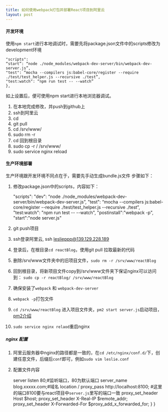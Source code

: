 ```yaml
---
title: 如何使用webpack打包并部署React项目到阿里云
layout: post
---
```


#### 开发环境
使用`npm start`进行本地调试时，需要先将package.json文件中的scripts修改为development环境

    "scripts":
    “start”: “node ./node_modules/webpack-dev-server/bin/webpack-dev-server.js”,
    "test": “mocha --compilers js:babel-core/register --require ./test/test_helper.js --recursive ./test”,
    "test:watch": “npm run test -- --watch”
    },

如上设置后，便可使用npm start进行本地浏览器调试。


1.	在本地完成修改，并push到github上
2.	ssh到阿里云
3.	cd <targetFolder>
4.	git pull
5.	cd /srv/www/
6.	sudo rm -r <targetFolder>
7.	cd 回到根目录
8.	sudo cp -r <targetFolder>/ /srv/www/
9.	sudo service nginx reload


#### 生产环境部署
生产环境跟开发环境不同点在于，需要先手动生成bundle.js文件
步骤如下：
1. 修改package.json中的scripts，内容如下：

    "scripts":
    "dev": “node ./node_modules/webpack-dev-server/bin/webpack-dev-server.js”,
    "test": “mocha --compilers js:babel-core/register --require ./test/test_helper.js --recursive ./test”,
    "test:watch": "npm run test -- --watch",
    "postinstall":"webpack -p",
    "start":"node server.js"
      
2. git push项目

3. ssh登录阿里云, ssh leslieppp@139.129.228.189

4.  登录后，在根目录`cd reactBlog`，使用git pull 拉取最新的代码

5.  删除/srv/www文件夹中的旧项目文件，`sudo rm -r /srv/www/reactBlog`

6.  回到根目录，将新项目文件copy到/srv/www文件夹下保证nginx可以访问到： `sudo cp -r reactBlog/ /srv/www/reactBlog`

7.  确保安装了`webpack` 和 `webpack-dev-server`

8. `webpack -p`打包文件

9.  `cd /srv/www/reactBlog` 进入项目文件夹，`pm2 start server.js`启动项目，[pm2介绍](http://www.jianshu.com/p/43525232b03b "pm2介绍")

10.  `sudo service nginx relaod`重启nginx


##### nginx 配置
1. 阿里云服务器中nginx的路径都是一致的，在`cd /etc/nginx/conf.d/`下，创建任意文件，后缀后`conf`即可，例如`sudo vim leslie.conf`
2.  配置文件内容

  	server
  	listen       80;#监听端口，80为默认端口
  	server_name  blog.xxxxx.com;#域名
  	location /
  	proxy_pass http://localhost:8100; #这里的端口8100要与react项目中`server.js`里写的端口一致
  	proxy_set_header   Host    $host;
  	proxy_set_header   X-Real-IP   $remote_addr;
  	proxy_set_header   X-Forwarded-For $proxy_add_x_forwarded_for;
  	}
  	}

